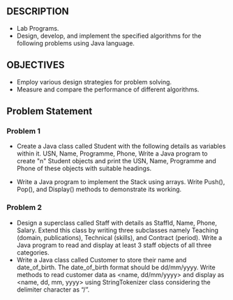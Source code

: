 ## DESCRIPTION
* Lab Programs.
* Design, develop, and implement the specified algorithms for the following problems using Java language.

## OBJECTIVES
* Employ various design strategies for problem solving.
* Measure and compare the performance of different algorithms.


## Problem Statement

### Problem 1
* Create a Java class called Student with the following details as variables within it. 
USN,
Name,
Programme,
Phone,
 Write a Java program to create "n" Student objects and print the USN, Name, Programme and Phone of these objects with suitable headings.

* Write a Java program to implement the Stack using arrays. Write Push(), Pop(), and Display() methods to demonstrate its working.

### Problem 2
* Design a superclass called Staff with details as StaffId, Name, Phone, Salary. Extend this class by writing three subclasses namely Teaching (domain, publications), Technical (skills), and Contract (period). Write a Java program to read and display at least 3 staff objects of all three categories.
* Write a Java class called Customer to store their name and date_of_birth. The date_of_birth format should be dd/mm/yyyy. Write methods to read customer data as <name, dd/mm/yyyy> and display as <name, dd, mm, yyyy> using StringTokenizer class considering the delimiter character as “/”.
